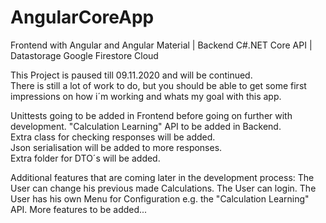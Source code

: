 # AngularCoreApp
Frontend with Angular and Angular Material |
Backend C#.NET Core API |
Datastorage Google Firestore Cloud

This Project is paused till 09.11.2020 and will be continued.  
There is still a lot of work to do, but you should be able to get some first impressions on how i´m working and whats my goal with this app.  

Unittests going to be added in Frontend before going on further with development.
"Calculation Learning" API to be added in Backend.  
Extra class for checking responses will be added.  
Json serialisation will be added to more responses.  
Extra folder for DTO´s will be added.  



Additional features that are coming later in the development process:
The User can change his previous made Calculations.
The User can login.
The User has his own Menu for Configuration e.g. the "Calculation Learning" API.
More features to be added...

